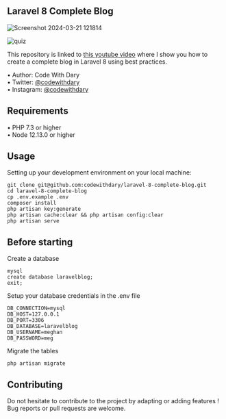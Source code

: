 ## Laravel 8 Complete Blog

![Screenshot 2024-03-21 121814](https://github.com/meghank1066/animal-blog/assets/119862594/876f05a9-cba6-4193-b294-6460915555b5)

![quiz](https://github.com/meghank1066/animal-blog/assets/119862594/8a3c8bcd-f457-4626-9df9-658850e6764f)




This repository is linked to [this youtube video](https://www.youtube.com/watch?v=HKJDLXsTr8A&t=4710s) where I show you how to create a complete blog in Laravel 8 using best practices.

•	Author: Code With Dary <br>
•	Twitter: [@codewithdary](https://twitter.com/codewithdary) <br>
•	Instagram: [@codewithdary](https://www.instagram.com/codewithdary/) <br>

## Requirements
•	PHP 7.3 or higher <br>
•	Node 12.13.0 or higher <br>

## Usage <br>
Setting up your development environment on your local machine: <br>
```
git clone git@github.com:codewithdary/laravel-8-complete-blog.git
cd laravel-8-complete-blog
cp .env.example .env
composer install
php artisan key:generate
php artisan cache:clear && php artisan config:clear
php artisan serve
```

## Before starting <br>
Create a database <br>
```
mysql
create database laravelblog;
exit;
```

Setup your database credentials in the .env file <br>
```
DB_CONNECTION=mysql
DB_HOST=127.0.0.1
DB_PORT=3306
DB_DATABASE=laravelblog
DB_USERNAME=meghan
DB_PASSWORD=meg
```

Migrate the tables
```
php artisan migrate
```

## Contributing
Do not hesitate to contribute to the project by adapting or adding features ! Bug reports or pull requests are welcome.
